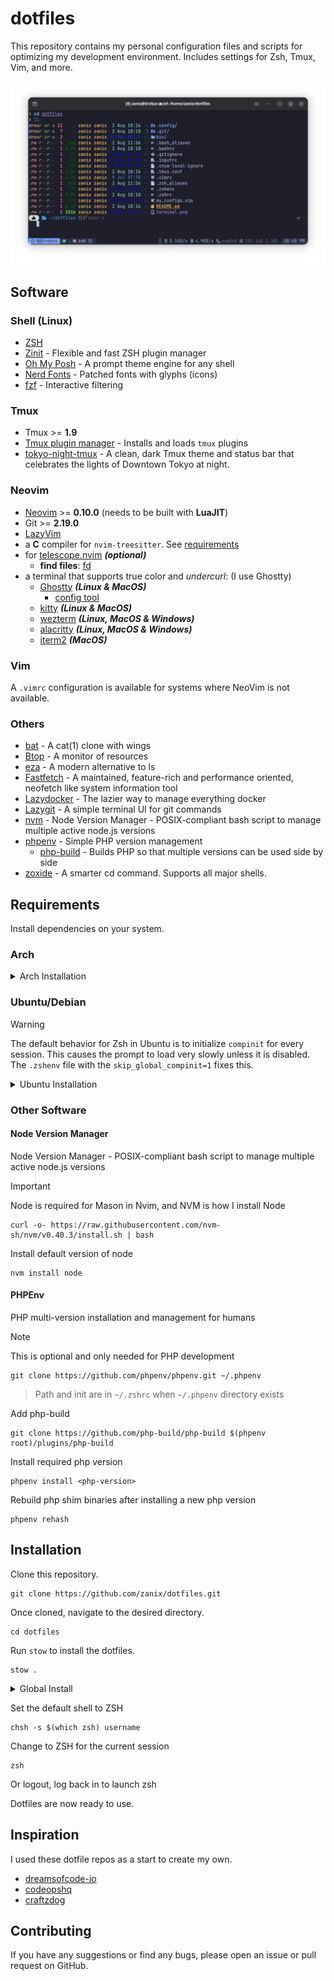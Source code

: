 # dotfiles

This repository contains my personal configuration files and scripts for optimizing my development environment. Includes settings for Zsh, Tmux, Vim, and more.

![Terminal Preview](terminal.png)

## Software

### Shell (Linux)

- [ZSH](https://zsh.sourceforge.io)
- [Zinit](https://github.com/zdharma-continuum/zinit) - Flexible and fast ZSH plugin manager
- [Oh My Posh](https://ohmyposh.dev) - A prompt theme engine for any shell
- [Nerd Fonts](https://www.nerdfonts.com) - Patched fonts with glyphs (icons)
- [fzf](https://github.com/junegunn/fzf) - Interactive filtering

### Tmux

- Tmux >= **1.9**
- [Tmux plugin manager](https://github.com/tmux-plugins/tpm) - Installs and loads `tmux` plugins
- [tokyo-night-tmux](https://github.com/janoamaral/tokyo-night-tmux) - A clean, dark Tmux theme and status bar that celebrates the lights of Downtown Tokyo at night.

### Neovim

- [Neovim](https://github.com/neovim/neovim) >= **0.10.0** (needs to be built with **LuaJIT**)
- Git >= **2.19.0**
- [LazyVim](https://www.lazyvim.org)
- a **C** compiler for `nvim-treesitter`. See [requirements](https://github.com/nvim-treesitter/nvim-treesitter#requirements)
- for [telescope.nvim](https://github.com/nvim-telescope/telescope.nvim) **_(optional)_**
  - **find files**: [fd](https://github.com/sharkdp/fd)
- a terminal that supports true color and _undercurl_: (I use Ghostty)
  - [Ghostty](https://github.com/ghostty-org/ghostty) **_(Linux & MacOS)_**
    - [config tool](https://ghostty.zerebos.com)
  - [kitty](https://github.com/kovidgoyal/kitty) **_(Linux & MacOS)_**
  - [wezterm](https://github.com/wez/wezterm) **_(Linux, MacOS & Windows)_**
  - [alacritty](https://github.com/alacritty/alacritty) **_(Linux, MacOS & Windows)_**
  - [iterm2](https://iterm2.com) **_(MacOS)_**

### Vim

A `.vimrc` configuration is available for systems where NeoVim is not available.

### Others

- [bat](https://github.com/sharkdp/bat) - A cat(1) clone with wings
- [Btop](https://github.com/aristocratos/btop) - A monitor of resources
- [eza](https://github.com/eza-community/eza) - A modern alternative to ls
- [Fastfetch](https://github.com/fastfetch-cli/fastfetch) - A maintained, feature-rich and performance oriented, neofetch like system information tool
- [Lazydocker](https://github.com/jesseduffield/lazydocker) - The lazier way to manage everything docker
- [Lazygit](https://github.com/jesseduffield/lazygit) - A simple terminal UI for git commands
- [nvm](https://github.com/nvm-sh/nvm) - Node Version Manager - POSIX-compliant bash script to manage multiple active node.js versions
- [phpenv](https://github.com/phpenv/phpenv) - Simple PHP version management
  - [php-build](https://github.com/php-build/php-build) - Builds PHP so that multiple versions can be used side by side
- [zoxide](https://github.com/ajeetdsouza/zoxide) - A smarter cd command. Supports all major shells.

## Requirements

Install dependencies on your system.

### Arch

<details><summary>Arch Installation</summary>

```shell
sudo pacman -Sy fd fzf git neovim stow tmux wl-clipboard yq zoxide zsh
```

Install `ifstat` and `oh-my-posh` from the AUR

```shell
yay ifstat oh-my-posh-bin lazydocker-bin
```

#### Optional Arch packages

```shell
sudo pacman -Sy bat btop chafa eza fastfetch lazygit
```

----

</details>

### Ubuntu/Debian

> [!WARNING]
> The default behavior for Zsh in Ubuntu is to initialize `compinit` for every session.
> This causes the prompt to load very slowly unless it is disabled.
> The `.zshenv` file with the `skip_global_compinit=1` fixes this.

<details><summary>Ubuntu Installation</summary>

```shell
sudo apt install fd-find git ifstat python3-venv stow tmux wl-clipboard zoxide zsh
```

Install fzf via git

```shell
git clone --depth 1 https://github.com/junegunn/fzf.git ~/.fzf
~/.fzf/install --no-fish --no-update-rc
```

Install `oh-my-posh` using the official install script

Install for all users or for the current user

```shell
curl -s https://ohmyposh.dev/install.sh | sudo bash -s -- -d /usr/local/bin
```

```shell
curl -s https://ohmyposh.dev/install.sh | bash -s
```

Neovim needs to be installed via the appimage package

<details><summary>AMD64</summary>

```shell
curl -LO https://github.com/neovim/neovim/releases/latest/download/nvim-linux-x86_64.appimage
chmod u+x nvim-linux-x86_64.appimage
```

</details>

<details><summary>ARM64</summary>

```shell
curl -LO https://github.com/neovim/neovim/releases/latest/download/nvim-linux-arm64.appimage
chmod u+x nvim-linux-arm64.appimage
```

</details>

Install for all users or for the current user

```shell
mv nvim-linux-x86_64.appimage ~/.local/bin/nvim
```

```shell
mv nvim-linux-x86_64.appimage /usr/local/bin/nvim
```

`yq` needs to be installed manually

<details><summary>AMD64</summary>

```shell
wget https://github.com/mikefarah/yq/releases/latest/download/yq_linux_amd64 -O /usr/local/bin/yq && chmod +x /usr/local/bin/yq
```

</details>

<details><summary>ARM64</summary>

```shell
wget https://github.com/mikefarah/yq/releases/latest/download/yq_linux_arm64 -O /usr/local/bin/yq && chmod +x /usr/local/bin/yq
```

</details>

#### Optional Ubuntu AMD64 Packages

```shell
sudo apt install bat btop chafa
```

> [!NOTE]
> `btop` needs to be installed via snap on Ubuntu 22.04 and older

```shell
sudo snap install btop
```

`eza` needs to be installed via ppa

```shell
sudo mkdir -p /etc/apt/keyrings
wget -qO- https://raw.githubusercontent.com/eza-community/eza/main/deb.asc | sudo gpg --dearmor -o /etc/apt/keyrings/gierens.gpg
echo "deb [signed-by=/etc/apt/keyrings/gierens.gpg] http://deb.gierens.de stable main" | sudo tee /etc/apt/sources.list.d/gierens.list
sudo chmod 644 /etc/apt/keyrings/gierens.gpg /etc/apt/sources.list.d/gierens.list
sudo apt update
sudo apt install -y eza
```

Or manually

<details><summary>AMD64</summary>

```shell
wget -c https://github.com/eza-community/eza/releases/latest/download/eza_x86_64-unknown-linux-gnu.tar.gz -O - | tar xz
sudo chmod +x eza
sudo chown root:root eza
sudo mv eza /usr/local/bin/eza
```

</details>

<details><summary>ARM64</summary>

```shell
wget -c https://github.com/eza-community/eza/releases/latest/download/eza_aarch64-unknown-linux-gnu.zip -O - | tar xz
sudo chmod +x eza
sudo chown root:root eza
sudo mv eza /usr/local/bin/eza
```

</details>

`fastfetch` needs to be installed via ppa

```shell
add-apt-repository -y ppa:zhangsongcui3371/fastfetch
```

```shell
sudo apt install fastfetch
```

Or Manually

<details><summary>AMD64</summary>

```shell
wget https://github.com/fastfetch-cli/fastfetch/releases/latest/download/fastfetch-linux-amd64.deb
sudo dpkg -l fastfetch-linux-amd64.deb
```

</details>

<details><summary>ARM64</summary>

```shell
wget https://github.com/fastfetch-cli/fastfetch/releases/latest/download/fastfetch-linux-aarch64.deb
sudo dpkg -l fastfetch-linux-aarch64.deb
```

</details>

`lazydocker` needs to be installed manually

```shell
DIR=/usr/local/bin/
curl https://raw.githubusercontent.com/jesseduffield/lazydocker/master/scripts/install_update_linux.sh | sudo bash
```

`lazygit` needs to be installed manually

<details><summary>AMD64</summary>

```shell
LAZYGIT_VERSION=$(curl -s "https://api.github.com/repos/jesseduffield/lazygit/releases/latest" | \grep -Po '"tag_name": *"v\K[^"]*')
curl -Lo lazygit.tar.gz "https://github.com/jesseduffield/lazygit/releases/download/v${LAZYGIT_VERSION}/lazygit_${LAZYGIT_VERSION}_Linux_x86_64.tar.gz"
tar xf lazygit.tar.gz lazygit
sudo install lazygit -D -t /usr/local/bin/
```

</details>

<details><summary>ARM64</summary>

```shell
LAZYGIT_VERSION=$(curl -s "https://api.github.com/repos/jesseduffield/lazygit/releases/latest" | \grep -Po '"tag_name": *"v\K[^"]*')
curl -Lo lazygit.tar.gz "https://github.com/jesseduffield/lazygit/releases/download/v${LAZYGIT_VERSION}/lazygit_${LAZYGIT_VERSION}_linux_arm64.tar.gz"
tar xf lazygit.tar.gz lazygit
sudo install lazygit -D -t /usr/local/bin/
```

</details>

----

</details>

### Other Software

#### Node Version Manager

Node Version Manager - POSIX-compliant bash script to manage multiple active node.js versions

> [!IMPORTANT]
> Node is required for Mason in Nvim, and NVM is how I install Node

```shell
curl -o- https://raw.githubusercontent.com/nvm-sh/nvm/v0.40.3/install.sh | bash
```

Install default version of node

```shell
nvm install node
```

#### PHPEnv

PHP multi-version installation and management for humans

> [!NOTE]
> This is optional and only needed for PHP development

```shell
git clone https://github.com/phpenv/phpenv.git ~/.phpenv
```

> Path and init are in `~/.zshrc` when `~/.phpenv` directory exists

Add php-build

```shell
git clone https://github.com/php-build/php-build $(phpenv root)/plugins/php-build
```

Install required php version

```shell
phpenv install <php-version>
```

Rebuild php shim binaries after installing a new php version

```shell
phpenv rehash
```

## Installation

Clone this repository.

```shell
git clone https://github.com/zanix/dotfiles.git
```

Once cloned, navigate to the desired directory.

```shell
cd dotfiles
```

Run `stow` to install the dotfiles.

```shell
stow .
```

<details><summary>Global Install</summary>

> [!WARNING]
> This should be done only with single user systems where the same config is desired for the root user when using sudo su.
>
> Cloning this as `root` essentially freezes the config for other users if used.

Clone this repository.

```shell
git clone https://github.com/zanix/dotfiles.git /opt/dotfiles
```

Run `stow` to install the dotfiles.

```shell
stow -d /opt/dotfiles -t /home/username .
```

----

</details>

Set the default shell to ZSH

```shell
chsh -s $(which zsh) username
```

Change to ZSH for the current session

```shell
zsh
```

Or logout, log back in to launch zsh

Dotfiles are now ready to use.

## Inspiration

I used these dotfile repos as a start to create my own.

- [dreamsofcode-io](https://github.com/dreamsofcode-io/dotfiles)
- [codeopshq](https://github.com/codeopshq/dotfiles)
- [craftzdog](https://github.com/craftzdog/dotfiles-public)

## Contributing

If you have any suggestions or find any bugs, please open an issue or pull request on GitHub.

